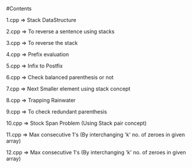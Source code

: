 #Contents

1.cpp => Stack DataStructure

2.cpp => To reverse a sentence using stacks

3.cpp => To reverse the stack

4.cpp => Prefix evaluation

5.cpp => Infix to Postfix

6.cpp => Check balanced parenthesis or not

7.cpp => Next Smaller element using stack concept

8.cpp => Trapping Rainwater

9.cpp => To check redundant parenthesis

10.cpp => Stock Span Problem (Using Stack pair concept)

11.cpp => Max consecutive 1's (By interchanging 'k' no. of zeroes in given array)

12.cpp => Max consecutive 1's (By interchanging 'k' no. of zeroes in given array)
